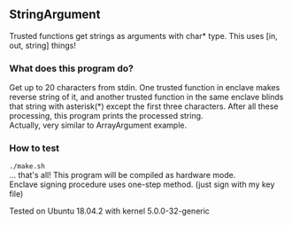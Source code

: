 ## StringArgument
Trusted functions get strings as arguments with char\* type. This uses [in, out, string] things!

### What does this program do?
Get up to 20 characters from stdin. One trusted function in enclave makes reverse string of it, and another trusted function in the same enclave blinds that string with asterisk(\*) except the first three characters. After all these processing, this program prints the processed string.  
Actually, very similar to ArrayArgument example.

### How to test
`./make.sh`  
... that's all! This program will be compiled as hardware mode.  
Enclave signing procedure uses one-step method. (just sign with my key file)  

Tested on Ubuntu 18.04.2 with kernel 5.0.0-32-generic
